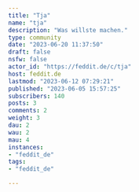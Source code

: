 ```yaml
---
title: "Tja" 
name: "tja"
description: "Was willste machen."
type: community
date: "2023-06-20 11:37:50"
draft: false
nsfw: false
actor_id: "https://feddit.de/c/tja"
host: feddit.de
lastmod: "2023-06-12 07:29:21"
published: "2023-06-05 15:57:25"
subscribers: 140
posts: 3
comments: 2
weight: 3
dau: 2
wau: 2
mau: 4
instances:
- "feddit_de"
tags: 
- "feddit_de"

---
```

